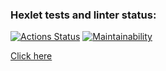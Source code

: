 ### Hexlet tests and linter status:
[![Actions Status](https://github.com/liveevil1995/frontend-project-11/workflows/hexlet-check/badge.svg)](https://github.com/liveevil1995/frontend-project-11/actions)
[![Maintainability](https://api.codeclimate.com/v1/badges/9cf6b18ea36e291ccebb/maintainability)](https://codeclimate.com/github/liveevil1995/frontend-project-11/maintainability)

[Click here](https://rss-233qv0oxq-liveevil1995.vercel.app/)